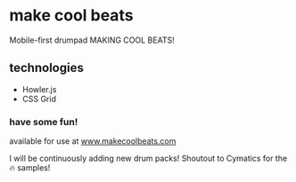 # make cool beats
Mobile-first drumpad MAKING COOL BEATS! 

## technologies
- Howler.js
- CSS Grid

### have some fun!
available for use at www.makecoolbeats.com

I will be continuously adding new drum packs!
Shoutout to Cymatics for the :fire: samples!

